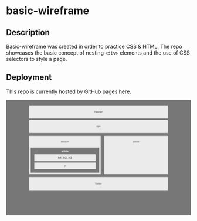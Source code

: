 # basic-wireframe

## Description

Basic-wireframe was created in order to practice CSS & HTML. The repo showcases the basic concept of nesting `<div>` elements and the use of CSS selectors to style a page.

## Deployment

This repo is currently hosted by GitHub pages [here](https://baguinaga.github.io/basic-wireframe/ "basic-wireframe").

![demo image][Demo]

[Demo]: ./Demo.png
